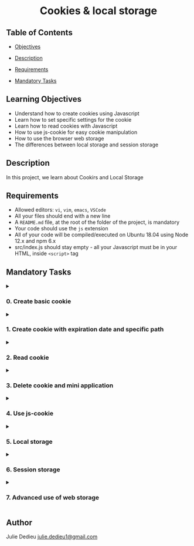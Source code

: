 # <p align="center">Cookies & local storage</p>

## Table of Contents

- [Objectives](#objectives)

- [Description](#Descritpion)

- [Requirements](#requirements)

- [Mandatory Tasks](#mandatory-tasks)

## Learning Objectives

- Understand how to create cookies using Javascript
- Learn how to set specific settings for the cookie
- Learn how to read cookies with Javascript
- How to use js-cookie for easy cookie manipulation
- How to use the browser web storage
- The differences between local storage and session storage

## Description

In this project, we learn about Cookirs and Local Storage

## Requirements

- Allowed editors: `vi`, `vim`, `emacs`, `VSCode`
- All your files should end with a new line
- A `README.md` file, at the root of the folder of the project, is mandatory
- Your code should use the `js` extension
- All of your code will be compiled/executed on Ubuntu 18.04 using Node 12.x and npm 6.x
- src/index.js should stay empty - all your Javascript must be in your HTML, inside `<script>` tag

## Mandatory Tasks

<details close><summary>
  
### 0. Create basic cookie

</summary>

<img src="./img/0-1.png">

<img src="./img/0-2.png">

<img src="./img/0-3.png">

</details>

<details close><summary>

### 1. Create cookie with expiration date and specific path

</summary>

<img src="./img/1.png">

</details>

<details close><summary>

### 2. Read cookie

</summary>

<img src="./img/2.png">

</details>

<details close><summary>

### 3. Delete cookie and mini application

</summary>

<img src="./img/3-1.png">

<img src="./img/3-2.png">

</details>

<details close><summary>

### 4. Use js-cookie

</summary>

<img src="./img/4-1.png">

<img src="./img/4-2.png">

</details>

<details close><summary>

### 5. Local storage

</summary>

<img src="./img/5-1.png">

<img src="./img/5-2.png">

<img src="./img/5-3.png">

<img src="./img/5-4.png">

</details>

<details close><summary>

### 6. Session storage

</summary>

<img src="./img/6-1.png">  

<img src="./img/6-2.png">  

<img src="./img/6-3.png">

</details>

<details close><summary>

### 7. Advanced use of web storage

</summary>

<img src="./img/7.gif">

</details>

## Author

Julie Dedieu <julie.dedieu1@gmail.com>
